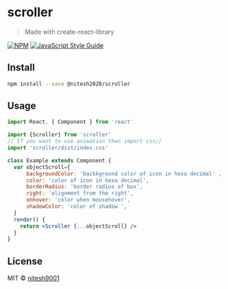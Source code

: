 # scroller

> Made with create-react-library

[![NPM](https://img.shields.io/npm/v/scroller.svg)](https://www.npmjs.com/package/scroller) [![JavaScript Style Guide](https://img.shields.io/badge/code_style-standard-brightgreen.svg)](https://standardjs.com)

## Install

```bash
npm install --save @nitesh2020/scroller
```

## Usage

```jsx
import React, { Component } from 'react'

import {Scroller} from 'scroller'
// If you want to use animation then import css//
import 'scroller/dist/index.css'

class Example extends Component {
  var objectScroll={
      backgroundColor: 'backkground color of icon in hexa decimal' ,
      color: 'color of icon in hexa decimal',
      borderRadius: 'border radius of box',
      right: 'alignment from the right',
      onhover: 'color when mousehover',
      shadowColor: 'color of shadow ',
  }
  render() {
    return <Scroller {...objectScroll} />
  }
}
```

## License

MIT © [nitesh9001](https://github.com/nitesh9001)
